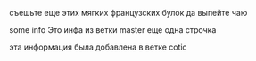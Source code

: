 съешьте еще этих мягких французских булок да выпейте чаю

some info
Это инфа из ветки master
еще одна строчка

эта информация была добавлена в ветке cotic